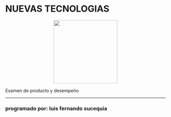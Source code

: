 # NUEVAS TECNOLOGIAS

<p align="center">
  <img src="https://codigoroot.net/blog/wp-content/uploads/2020/11/cropped-logonuevo-1.png" widtg="200" height="200"
</p>
 
Examen de producto y desempeño
***

### programado por: luis fernando sucequia


